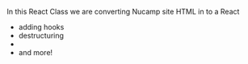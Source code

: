 In this React Class we are converting Nucamp site HTML in to a React 

- adding hooks 
- destructuring
- <React Fragments>
- and more!